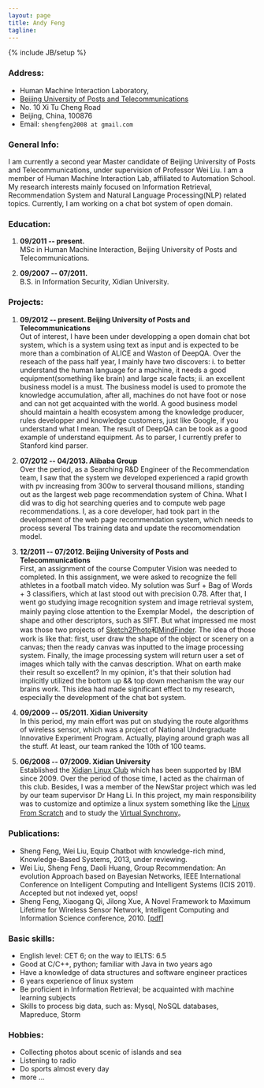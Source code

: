 ```yaml
---
layout: page
title: Andy Feng
tagline: 
---
```

{% include JB/setup %}


### Address:
    
- Human Machine Interaction Laboratory,
- [Beijing University of Posts and Telecommunications](http://www.bupt.edu.cn/)
- No. 10 Xi Tu Cheng Road
- Beijing, China, 100876
- Email: `shengfeng2008 at gmail.com`


### General Info:

I am currently a second year Master candidate of Beijing University of Posts and Telecommunications, under supervision of Professor Wei Liu. I am a member of Human Machine Interaction Lab, affiliated to Automation School. My research interests mainly focused on Information Retrieval, Recommendation System and Natural Language Processing(NLP) related topics. Currently, I am working on a chat bot system of open domain.


### Education:

1. **09/2011 -- present.**                                                                 
  MSc in Human Machine Interaction, Beijing University of Posts and Telecommunications.

2. **09/2007 -- 07/2011.**                                                             
  B.S. in Information Security, Xidian University.


### Projects:

1. **09/2012 -- present. Beijing University of Posts and Telecommunications**                            
  Out of interest, I have been under developping a open domain chat bot system, which is a system using text as input and is expected to be more than a combination of ALICE and Waston of DeepQA. Over the reseach of the pass half year, I mainly have two discovers: i. to better understand the human language for a machine, it needs a good equipment(something like brain) and large scale facts; ii. an excellent business model is a must. The business model is used to promote the knowledge accumulation, after all, machines do not have foot or nose and can not get acquainted with the world. A good business model should maintain a health ecosystem among the knowledge producer, rules developper and knowledge customers, just like Google, if you understand what I mean. The result of DeepQA can be took as a good example of understand equipment. As to parser, I currently prefer to Stanford kind parser.

2. **07/2012 -- 04/2013. Alibaba Group**                             
  Over the period, as a Searching R&D Engineer of the Recommendation team, I saw that the system we developed experienced a rapid growth with pv increasing from 300w to serveral thousand millions, standing out as the largest web page recommendation system of China. What I did was to dig hot searching queries and to compute web page recommendations. I, as a core developer, had took part in the development of the web page recommendation system, which needs to process several Tbs training data and update the recomomendation model.

3. **12/2011 -- 07/2012. Beijing University of Posts and Telecommunications**                         
   First, an assignment of the course Computer Vision was needed to completed. In this assignment, we were asked to recognize the fell athletes in a football match video. My solution was Surf + Bag of Words + 3 classifiers, which at last stood out with precision 0.78.
  After that, I went go studying image recognition system and image retrieval system, mainly paying close attention to the Exemplar Model，the description of shape and other descriptors, such as SIFT. But what impressed me most was those two projects of [Sketch2Photo](http://cg.cs.tsinghua.edu.cn/montage/main.htm)和[MindFinder](http://wwwconference.org/proceedings/www2010/www/p1309.pdf). The idea of those work is like that: first, user draw the shape of the object or scenery on a canvas; then the ready canvas was inputted to the image processing system. Finally, the image processing system will return user a set of images which tally with the canvas description. What on earth make their result so excellent? In my opinion, it's that their solution had implicitly utilized the bottom up && top down mechanism the way our brains work. This idea had made significant effect to my research, especially the development of the chat bot system.

4. **09/2009 -- 05/2011. Xidian University**                                                             
  In this period, my main effort was put on studying the route algorithms of wireless sensor, which was a project of National Undergraduate Innovative Experiment Program. Actually, playing around graph was all the stuff. At least, our team ranked the 10th of 100 teams.

5. **06/2008 -- 07/2009. Xidian University**                                       
  Established the [Xidian Linux Club](http://linux.xidian.edu.cn/bbs/forum.php) which has been supported by IBM since 2009. Over the period of those time, I acted as the chairman of this club. Besides, I was a member of the NewStar project which was led by our team supervisor Dr Hang Li. In this project, my main responsibility was to customize and optimize a linux system something like the [Linux From Scratch](http://www.linuxfromscratch.org/) and to study the [Virtual Synchrony](http://en.wikipedia.org/wiki/Virtual_synchrony)。


### Publications:

- Sheng Feng, Wei Liu, Equip Chatbot with knowledge-rich mind, Knowledge-Based Systems, 2013, under reviewing.
- Wei Liu, Sheng Feng, Daoli Huang, Group Recommendation: An evolution Approach based on Bayesian Networks, IEEE International Conference on Intelligent Computing and Intelligent Systems (ICIS 2011). Accepted but not indexed yet, oops! 
- Sheng Feng, Xiaogang Qi, Jilong Xue, A Novel Framework to Maximum Lifetime for Wireless Sensor Network, Intelligent Computing and Information Science conference, 2010. [\[pdf\]](http://www.springerlink.com/index/NU48729372077502.pdf) 


### Basic skills:

- English level: CET 6; on the way to IELTS: 6.5
- Good at C/C++, python; familiar with Java in two years ago
- Have a knowledge of data structures and software engineer practices
- 6 years experience of linux system
- Be proficient in Information Retrieval; be acquainted with machine learning subjects
- Skills to process big data, such as: Mysql, NoSQL databases, Mapreduce, Storm


### Hobbies:

- Collecting photos about scenic of islands and sea
- Listening to radio
- Do sports almost every day
- more ...
